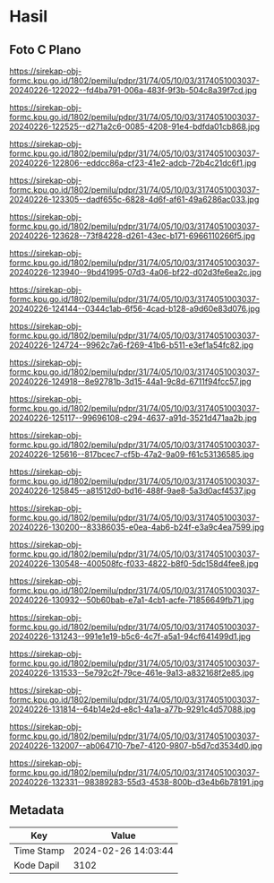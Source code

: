 # Hasil

## Foto C Plano

https://sirekap-obj-formc.kpu.go.id/1802/pemilu/pdpr/31/74/05/10/03/3174051003037-20240226-122022--fd4ba791-006a-483f-9f3b-504c8a39f7cd.jpg

https://sirekap-obj-formc.kpu.go.id/1802/pemilu/pdpr/31/74/05/10/03/3174051003037-20240226-122525--d271a2c6-0085-4208-91e4-bdfda01cb868.jpg

https://sirekap-obj-formc.kpu.go.id/1802/pemilu/pdpr/31/74/05/10/03/3174051003037-20240226-122806--eddcc86a-cf23-41e2-adcb-72b4c21dc6f1.jpg

https://sirekap-obj-formc.kpu.go.id/1802/pemilu/pdpr/31/74/05/10/03/3174051003037-20240226-123305--dadf655c-6828-4d6f-af61-49a6286ac033.jpg

https://sirekap-obj-formc.kpu.go.id/1802/pemilu/pdpr/31/74/05/10/03/3174051003037-20240226-123628--73f84228-d261-43ec-b171-6966110266f5.jpg

https://sirekap-obj-formc.kpu.go.id/1802/pemilu/pdpr/31/74/05/10/03/3174051003037-20240226-123940--9bd41995-07d3-4a06-bf22-d02d3fe6ea2c.jpg

https://sirekap-obj-formc.kpu.go.id/1802/pemilu/pdpr/31/74/05/10/03/3174051003037-20240226-124144--0344c1ab-6f56-4cad-b128-a9d60e83d076.jpg

https://sirekap-obj-formc.kpu.go.id/1802/pemilu/pdpr/31/74/05/10/03/3174051003037-20240226-124724--9962c7a6-f269-41b6-b511-e3ef1a54fc82.jpg

https://sirekap-obj-formc.kpu.go.id/1802/pemilu/pdpr/31/74/05/10/03/3174051003037-20240226-124918--8e92781b-3d15-44a1-9c8d-6711f94fcc57.jpg

https://sirekap-obj-formc.kpu.go.id/1802/pemilu/pdpr/31/74/05/10/03/3174051003037-20240226-125117--99696108-c294-4637-a91d-3521d471aa2b.jpg

https://sirekap-obj-formc.kpu.go.id/1802/pemilu/pdpr/31/74/05/10/03/3174051003037-20240226-125616--817bcec7-cf5b-47a2-9a09-f61c53136585.jpg

https://sirekap-obj-formc.kpu.go.id/1802/pemilu/pdpr/31/74/05/10/03/3174051003037-20240226-125845--a81512d0-bd16-488f-9ae8-5a3d0acf4537.jpg

https://sirekap-obj-formc.kpu.go.id/1802/pemilu/pdpr/31/74/05/10/03/3174051003037-20240226-130200--83386035-e0ea-4ab6-b24f-e3a9c4ea7599.jpg

https://sirekap-obj-formc.kpu.go.id/1802/pemilu/pdpr/31/74/05/10/03/3174051003037-20240226-130548--400508fc-f033-4822-b8f0-5dc158d4fee8.jpg

https://sirekap-obj-formc.kpu.go.id/1802/pemilu/pdpr/31/74/05/10/03/3174051003037-20240226-130932--50b60bab-e7a1-4cb1-acfe-71856649fb71.jpg

https://sirekap-obj-formc.kpu.go.id/1802/pemilu/pdpr/31/74/05/10/03/3174051003037-20240226-131243--991e1e19-b5c6-4c7f-a5a1-94cf641499d1.jpg

https://sirekap-obj-formc.kpu.go.id/1802/pemilu/pdpr/31/74/05/10/03/3174051003037-20240226-131533--5e792c2f-79ce-461e-9a13-a832168f2e85.jpg

https://sirekap-obj-formc.kpu.go.id/1802/pemilu/pdpr/31/74/05/10/03/3174051003037-20240226-131814--64b14e2d-e8c1-4a1a-a77b-9291c4d57088.jpg

https://sirekap-obj-formc.kpu.go.id/1802/pemilu/pdpr/31/74/05/10/03/3174051003037-20240226-132007--ab064710-7be7-4120-9807-b5d7cd3534d0.jpg

https://sirekap-obj-formc.kpu.go.id/1802/pemilu/pdpr/31/74/05/10/03/3174051003037-20240226-132331--98389283-55d3-4538-800b-d3e4b6b78191.jpg


## Metadata

| Key        | Value               |
| ---------- | ------------------- |
| Time Stamp | 2024-02-26 14:03:44 |
| Kode Dapil | 3102                |



